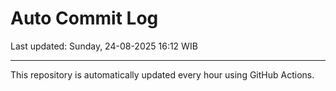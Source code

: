 # Auto Commit Log

Last updated: Sunday, 24-08-2025 16:12 WIB

---

This repository is automatically updated every hour using GitHub Actions.
